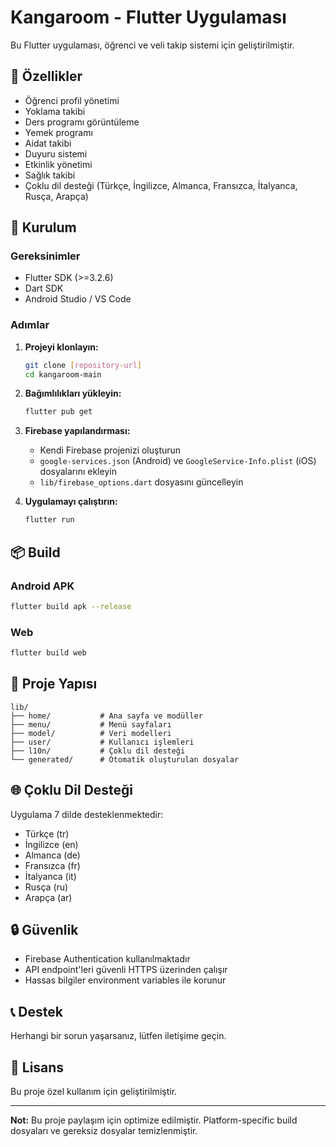 # Kangaroom - Flutter Uygulaması

Bu Flutter uygulaması, öğrenci ve veli takip sistemi için geliştirilmiştir.

## 📱 Özellikler

- Öğrenci profil yönetimi
- Yoklama takibi
- Ders programı görüntüleme
- Yemek programı
- Aidat takibi
- Duyuru sistemi
- Etkinlik yönetimi
- Sağlık takibi
- Çoklu dil desteği (Türkçe, İngilizce, Almanca, Fransızca, İtalyanca, Rusça, Arapça)

## 🚀 Kurulum

### Gereksinimler

- Flutter SDK (>=3.2.6)
- Dart SDK
- Android Studio / VS Code

### Adımlar

1. **Projeyi klonlayın:**
   ```bash
   git clone [repository-url]
   cd kangaroom-main
   ```

2. **Bağımlılıkları yükleyin:**
   ```bash
   flutter pub get
   ```

3. **Firebase yapılandırması:**
   - Kendi Firebase projenizi oluşturun
   - `google-services.json` (Android) ve `GoogleService-Info.plist` (iOS) dosyalarını ekleyin
   - `lib/firebase_options.dart` dosyasını güncelleyin

4. **Uygulamayı çalıştırın:**
   ```bash
   flutter run
   ```

## 📦 Build

### Android APK
```bash
flutter build apk --release
```

### Web
```bash
flutter build web
```

## 📁 Proje Yapısı

```
lib/
├── home/           # Ana sayfa ve modüller
├── menu/           # Menü sayfaları
├── model/          # Veri modelleri
├── user/           # Kullanıcı işlemleri
├── l10n/           # Çoklu dil desteği
└── generated/      # Otomatik oluşturulan dosyalar
```

## 🌐 Çoklu Dil Desteği

Uygulama 7 dilde desteklenmektedir:
- Türkçe (tr)
- İngilizce (en)
- Almanca (de)
- Fransızca (fr)
- İtalyanca (it)
- Rusça (ru)
- Arapça (ar)

## 🔒 Güvenlik

- Firebase Authentication kullanılmaktadır
- API endpoint'leri güvenli HTTPS üzerinden çalışır
- Hassas bilgiler environment variables ile korunur

## 📞 Destek

Herhangi bir sorun yaşarsanız, lütfen iletişime geçin.

## 📄 Lisans

Bu proje özel kullanım için geliştirilmiştir.

---

**Not:** Bu proje paylaşım için optimize edilmiştir. Platform-specific build dosyaları ve gereksiz dosyalar temizlenmiştir.
